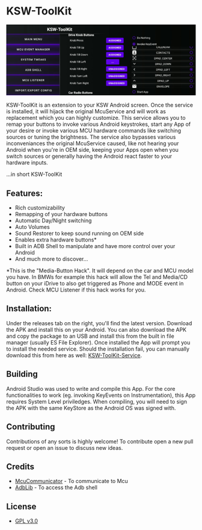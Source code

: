 # KSW-ToolKit

![screenshot](/images/screenshot-eventmanager.png)

KSW-ToolKit is an extension to your KSW Android screen. Once the service is installed, it will hijack the original McuService and will work as replacement which you can highly customize. This service allows you to remap your buttons to invoke various Android keystrokes, start any App of your desire or invoke various MCU hardware commands like switching sources or tuning the brightness. The service also bypasses various inconveniances the original McuService caused, like not hearing your Android when you're in OEM side, keeping your Apps open when you switch sources or generally having the Android react faster to your hardware inputs.

...in short KSW-ToolKit
## Features:
* Rich customizability
* Remapping of your hardware buttons
* Automatic Day/Night switching
* Auto Volumes
* Sound Restorer to keep sound running on OEM side
* Enables extra hardware buttons*
* Built in ADB Shell to manipulate and have more control over your Android
* And much more to discover...

*This is the "Media-Button Hack". It will depend on the car and MCU model you have. In BMWs for example this hack will allow the Tel and Media/CD button on your iDrive to also get triggered as Phone and MODE event in Android. Check MCU Listener if this hack works for you.

## Installation:
Under the releases tab on the right, you'll find the latest version. Download the APK and install this on your Android. You can also download the APK and copy the package to an USB and install this from the built in file manager (usually ES File Explorer). Once installed the App will prompt you to install the needed service. Should the installation fail, you can manually download this from here as well: [KSW-ToolKit-Service](https://github.com/Snaggly/KSW-ToolKit-Service/releases/latest).

## Building

Android Studio was used to write and compile this App. For the core functionalities to work (eg. invoking KeyEvents on Instrumentation), this App requires System Level priviledges. When compiling, you will need to sign the APK with the same KeyStore as the Android OS was signed with.

## Contributing

Contributions of any sorts is highly welcome! To contribute open a new pull request or open an issue to discuss new ideas.

## Credits

* [McuCommunicator](https://github.com/KswCarProject/McuCommunicator) - To communicate to Mcu
* [AdbLib](https://github.com/cgutman/AdbLib) - To access the Adb shell

## License

* [GPL v3.0](https://choosealicense.com/licenses/gpl-3.0/)
